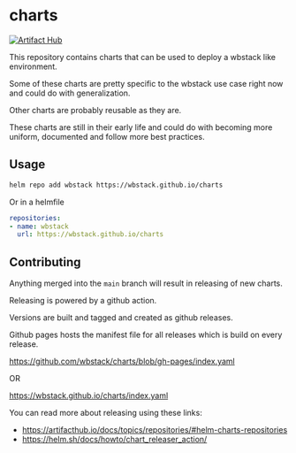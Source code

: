 # charts

[![Artifact Hub](https://img.shields.io/endpoint?url=https://artifacthub.io/badge/repository/wbstack)](https://artifacthub.io/packages/search?repo=wbstack)

This repository contains charts that can be used to deploy a wbstack like environment.

Some of these charts are pretty specific to the wbstack use case right now and could do with generalization.

Other charts are probably reusable as they are.

These charts are still in their early life and could do with becoming more uniform, documented and follow more best practices.

## Usage

```sh
helm repo add wbstack https://wbstack.github.io/charts
```

Or in a helmfile

```yaml
repositories:
- name: wbstack
  url: https://wbstack.github.io/charts
```

## Contributing

Anything merged into the `main` branch will result in releasing of new charts.

Releasing is powered by a github action.

Versions are built and tagged and created as github releases.

Github pages hosts the manifest file for all releases which is build on every release.

https://github.com/wbstack/charts/blob/gh-pages/index.yaml

OR

https://wbstack.github.io/charts/index.yaml

You can read more about releasing using these links:

- https://artifacthub.io/docs/topics/repositories/#helm-charts-repositories
- https://helm.sh/docs/howto/chart_releaser_action/
